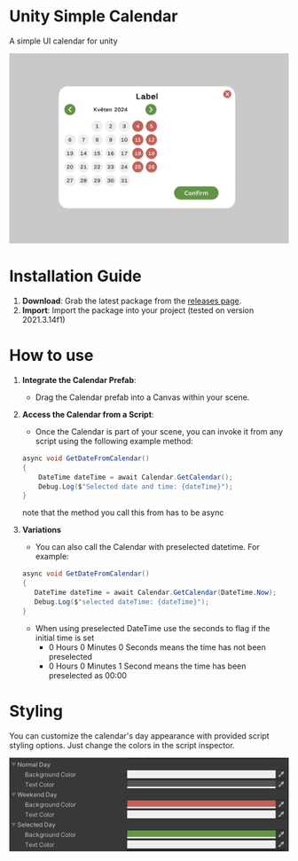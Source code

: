 # Unity Simple Calendar
A simple UI calendar for unity

![Calendar](img/Screenshot.png)

# Installation Guide

1. **Download**: Grab the latest package from the [releases page](https://github.com/yourusername/yourrepository/releases).
2. **Import**: Import the package into your project (tested on version 2021.3.14f1)

# How to use
1. **Integrate the Calendar Prefab**:
   - Drag the Calendar prefab into a Canvas within your scene.

2. **Access the Calendar from a Script**:
   - Once the Calendar is part of your scene, you can invoke it from any script using the following example method:
   ```csharp
   async void GetDateFromCalendar()
   {
       DateTime dateTime = await Calendar.GetCalendar();
       Debug.Log($"Selected date and time: {dateTime}");
   }
   ```
   note that the method you call this from has to be async
3.  **Variations**
      - You can also call the Calendar with preselected datetime. For example:
      ```csharp
      async void GetDateFromCalendar()
      {
         DateTime dateTime = await Calendar.GetCalendar(DateTime.Now);
         Debug.Log($"selected dateTime: {dateTime}");
      }
      ```
      - When using preselected DateTime use the seconds to flag if the initial time is set
         - 0 Hours 0 Minutes 0 Seconds means the time has not been preselected
         - 0 Hours 0 Minutes 1 Second means the time has been preselected as 00:00

# Styling
You can customize the calendar's day appearance with provided script styling options.
Just change the colors in the script inspector.

![Styles](img/Styles.png)



